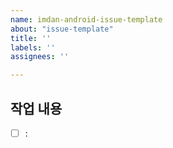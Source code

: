 ```yaml
---
name: imdan-android-issue-template
about: "issue-template"
title: ''
labels: ''
assignees: ''

---
```


## 작업 내용
- [ ] : 
